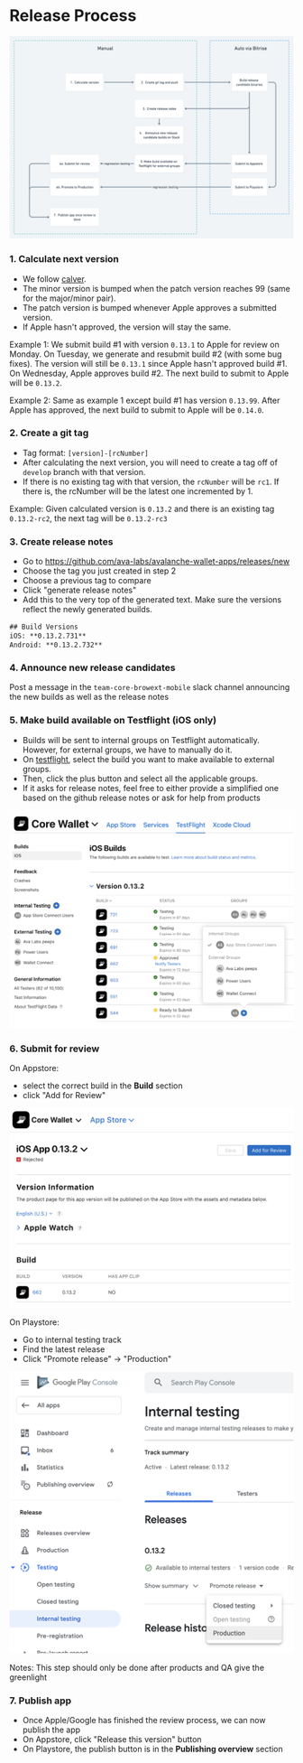 # Release Process

![Diagram](docs/images/release_process_diagram.png)

### 1. Calculate next version
- We follow [calver](https://calver.org/). 
- The minor version is bumped when the patch version reaches 99 (same for the major/minor pair).
- The patch version is bumped whenever Apple approves a submitted version.
- If Apple hasn't approved, the version will stay the same.

Example 1: 
We submit build #1 with version `0.13.1` to Apple for review on Monday. On Tuesday, we generate and resubmit build #2 (with some bug fixes). The version will still be `0.13.1` since Apple hasn't approved build #1. On Wednesday, Apple approves build #2. The next build to submit to Apple will be `0.13.2`.

Example 2:
Same as example 1 except build #1 has version `0.13.99`. After Apple has approved, the next build to submit to Apple will be `0.14.0`.

### 2. Create a git tag
- Tag format: `[version]-[rcNumber]`
- After calculating the next version, you will need to create a tag off of `develop` branch with that version.
- If there is no existing tag with that version, the `rcNumber` will be `rc1`. If there is, the rcNumber will be the latest one incremented by 1.

Example: Given calculated version is `0.13.2` and there is an existing tag `0.13.2-rc2`, the next tag will be `0.13.2-rc3`

### 3. Create release notes
- Go to https://github.com/ava-labs/avalanche-wallet-apps/releases/new
- Choose the tag you just created in step 2
- Choose a previous tag to compare
- Click "generate release notes"
- Add this to the very top of the generated text. Make sure the versions reflect the newly generated builds.
```
## Build Versions
iOS: **0.13.2.731**
Android: **0.13.2.732**
```

### 4. Announce new release candidates
Post a message in the `team-core-browext-mobile` slack channel announcing the new builds as well as the release notes

### 5. Make build available on Testflight (iOS only)
- Builds will be sent to internal groups on Testflight automatically. However, for external groups, we have to manually do it. 
- On [testflight](https://appstoreconnect.apple.com/apps/6443685999/testflight/ios), select the build you want to make available to external groups. 
- Then, click the plus button and select all the applicable groups.
- If it asks for release notes, feel free to either provide a simplified one based on the github release notes or ask for help from products 

![Screenshot](docs/images/testflight_external.png)

### 6. Submit for review
On Appstore:
- select the correct build in the **Build** section
- click "Add for Review"

![Submit for review](docs/images/appstore_submit_for_review.png)

On Playstore:
- Go to internal testing track
- Find the latest release
- Click "Promote release" -> "Production"

![Promote to production](docs/images/playstore_promote_to_production.png)

Notes: This step should only be done after products and QA give the greenlight

### 7. Publish app 
- Once Apple/Google has finished the review process, we can now publish the app
- On Appstore, click "Release this version" button
- On Playstore, the publish button is in the **Publishing overview** section

